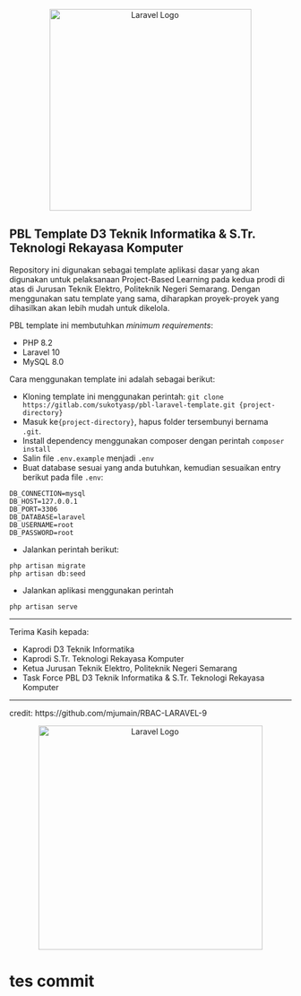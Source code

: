 
<p  align="center"><a  href="https://laravel.com"  target="_blank"><img  src="https://ik.polines.ac.id/wp-content/uploads/2023/11/logo-web.png"  width="360"  alt="Laravel Logo"></a></p>  

## PBL Template D3 Teknik Informatika & S.Tr. Teknologi Rekayasa Komputer

Repository ini digunakan sebagai template aplikasi dasar yang akan digunakan untuk pelaksanaan Project-Based Learning pada kedua prodi di atas di Jurusan Teknik Elektro, Politeknik Negeri Semarang.
Dengan menggunakan satu template yang sama, diharapkan proyek-proyek yang dihasilkan akan lebih mudah untuk dikelola.

PBL template ini membutuhkan <i>minimum requirements</i>:
- PHP 8.2
- Laravel 10
- MySQL 8.0

Cara menggunakan template ini adalah sebagai berikut:
- Kloning template ini menggunakan perintah:
``
git clone https://gitlab.com/sukotyasp/pbl-laravel-template.git {project-directory}
``
- Masuk ke``{project-directory}``, hapus folder tersembunyi bernama `` .git``.
- Install dependency menggunakan composer dengan perintah
``composer install``
- Salin file ``.env.example`` menjadi ``.env``
- Buat database sesuai yang anda butuhkan, kemudian sesuaikan entry berikut pada file ``.env``:
```
DB_CONNECTION=mysql
DB_HOST=127.0.0.1
DB_PORT=3306
DB_DATABASE=laravel
DB_USERNAME=root
DB_PASSWORD=root
```
- Jalankan perintah berikut:
```
php artisan migrate
php artisan db:seed
```
- Jalankan aplikasi menggunakan perintah
```
php artisan serve
```
<hr>

Terima Kasih kepada:
- Kaprodi D3 Teknik Informatika
- Kaprodi S.Tr. Teknologi Rekayasa Komputer
- Ketua Jurusan Teknik Elektro, Politeknik Negeri Semarang
- Task Force PBL D3 Teknik Informatika & S.Tr. Teknologi Rekayasa Komputer
<hr>
credit: https://github.com/mjumain/RBAC-LARAVEL-9
<p align="center">
<a  href="https://laravel.com"  target="_blank"><img  src="https://ik.polines.ac.id/wp-content/uploads/2024/02/laravel-logo.jpg"  width="400"  alt="Laravel Logo"></a>
</p>

# tes commit